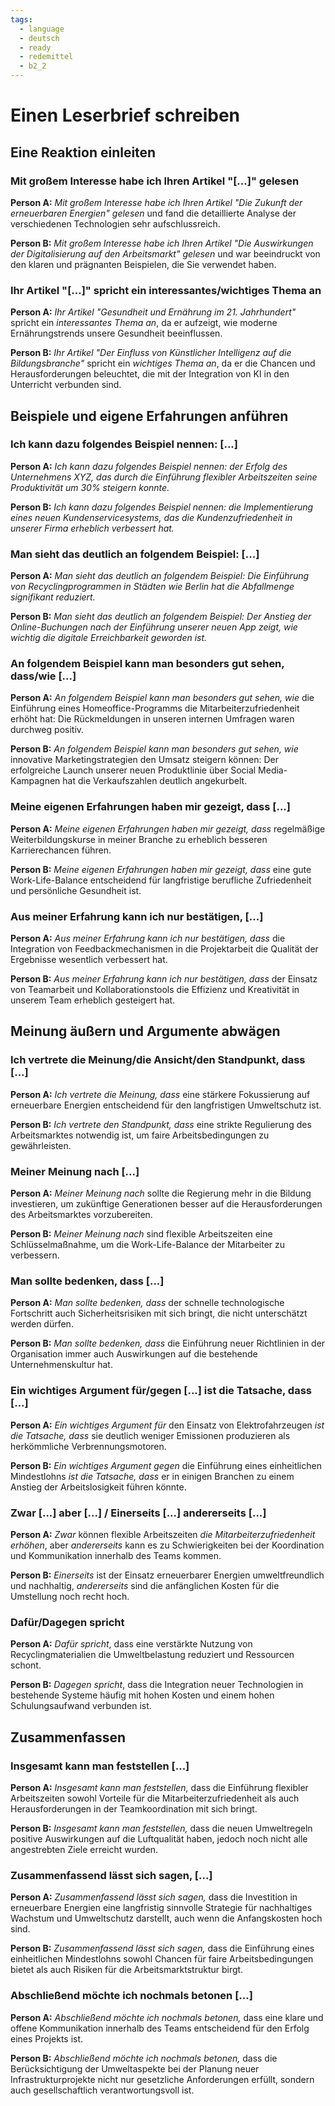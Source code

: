 ```yaml
---
tags:
  - language
  - deutsch
  - ready
  - redemittel
  - b2_2
---
```


# Einen Leserbrief schreiben

## Eine Reaktion einleiten

### Mit großem Interesse habe ich Ihren Artikel "[...]" gelesen

**Person A:** _Mit großem Interesse habe ich Ihren Artikel "Die Zukunft der erneuerbaren Energien" gelesen_ und fand die detaillierte Analyse der verschiedenen Technologien sehr aufschlussreich.

**Person B:** _Mit großem Interesse habe ich Ihren Artikel "Die Auswirkungen der Digitalisierung auf den Arbeitsmarkt" gelesen_ und war beeindruckt von den klaren und prägnanten Beispielen, die Sie verwendet haben.

### Ihr Artikel "[...]" spricht ein interessantes/wichtiges Thema an

**Person A:** _Ihr Artikel "Gesundheit und Ernährung im 21. Jahrhundert"_ spricht ein _interessantes Thema an_, da er aufzeigt, wie moderne Ernährungstrends unsere Gesundheit beeinflussen.

**Person B:** _Ihr Artikel "Der Einfluss von Künstlicher Intelligenz auf die Bildungsbranche"_ spricht ein _wichtiges Thema an_, da er die Chancen und Herausforderungen beleuchtet, die mit der Integration von KI in den Unterricht verbunden sind.

## Beispiele und eigene Erfahrungen anführen

### Ich kann dazu folgendes Beispiel nennen: [...]

**Person A:** _Ich kann dazu folgendes Beispiel nennen: der Erfolg des Unternehmens XYZ, das durch die Einführung flexibler Arbeitszeiten seine Produktivität um 30% steigern konnte._

**Person B:** _Ich kann dazu folgendes Beispiel nennen: die Implementierung eines neuen Kundenservicesystems, das die Kundenzufriedenheit in unserer Firma erheblich verbessert hat._

### Man sieht das deutlich an folgendem Beispiel: [...]

**Person A:** _Man sieht das deutlich an folgendem Beispiel: Die Einführung von Recyclingprogrammen in Städten wie Berlin hat die Abfallmenge signifikant reduziert._

**Person B:** _Man sieht das deutlich an folgendem Beispiel: Der Anstieg der Online-Buchungen nach der Einführung unserer neuen App zeigt, wie wichtig die digitale Erreichbarkeit geworden ist._

### An folgendem Beispiel kann man besonders gut sehen, dass/wie [...]

**Person A:** _An folgendem Beispiel kann man besonders gut sehen, wie_ die Einführung eines Homeoffice-Programms die Mitarbeiterzufriedenheit erhöht hat: Die Rückmeldungen in unseren internen Umfragen waren durchweg positiv.

**Person B:** _An folgendem Beispiel kann man besonders gut sehen, wie_ innovative Marketingstrategien den Umsatz steigern können: Der erfolgreiche Launch unserer neuen Produktlinie über Social Media-Kampagnen hat die Verkaufszahlen deutlich angekurbelt.

### Meine eigenen Erfahrungen haben mir gezeigt, dass [...]

**Person A:** _Meine eigenen Erfahrungen haben mir gezeigt, dass_ regelmäßige Weiterbildungskurse in meiner Branche zu erheblich besseren Karrierechancen führen.

**Person B:** _Meine eigenen Erfahrungen haben mir gezeigt, dass_ eine gute Work-Life-Balance entscheidend für langfristige berufliche Zufriedenheit und persönliche Gesundheit ist.

### Aus meiner Erfahrung kann ich nur bestätigen, [...]

**Person A:** _Aus meiner Erfahrung kann ich nur bestätigen, dass_ die Integration von Feedbackmechanismen in die Projektarbeit die Qualität der Ergebnisse wesentlich verbessert hat.

**Person B:** _Aus meiner Erfahrung kann ich nur bestätigen, dass_ der Einsatz von Teamarbeit und Kollaborationstools die Effizienz und Kreativität in unserem Team erheblich gesteigert hat.

## Meinung äußern und Argumente abwägen

### Ich vertrete die Meinung/die Ansicht/den Standpunkt, dass [...]

**Person A:** _Ich vertrete die Meinung, dass_ eine stärkere Fokussierung auf erneuerbare Energien entscheidend für den langfristigen Umweltschutz ist.

**Person B:** _Ich vertrete den Standpunkt, dass_ eine strikte Regulierung des Arbeitsmarktes notwendig ist, um faire Arbeitsbedingungen zu gewährleisten.

### Meiner Meinung nach [...]

**Person A:** _Meiner Meinung nach_ sollte die Regierung mehr in die Bildung investieren, um zukünftige Generationen besser auf die Herausforderungen des Arbeitsmarktes vorzubereiten.

**Person B:** _Meiner Meinung nach_ sind flexible Arbeitszeiten eine Schlüsselmaßnahme, um die Work-Life-Balance der Mitarbeiter zu verbessern.

### Man sollte bedenken, dass [...]

**Person A:** _Man sollte bedenken, dass_ der schnelle technologische Fortschritt auch Sicherheitsrisiken mit sich bringt, die nicht unterschätzt werden dürfen.

**Person B:** _Man sollte bedenken, dass_ die Einführung neuer Richtlinien in der Organisation immer auch Auswirkungen auf die bestehende Unternehmenskultur hat.

### Ein wichtiges Argument für/gegen [...] ist die Tatsache, dass [...]

**Person A:** _Ein wichtiges Argument für_ den Einsatz von Elektrofahrzeugen _ist die Tatsache, dass_ sie deutlich weniger Emissionen produzieren als herkömmliche Verbrennungsmotoren.

**Person B:** _Ein wichtiges Argument gegen_ die Einführung eines einheitlichen Mindestlohns _ist die Tatsache, dass_ er in einigen Branchen zu einem Anstieg der Arbeitslosigkeit führen könnte.

### Zwar [...] aber [...] / Einerseits [...] andererseits [...]

**Person A:** _Zwar_ können flexible Arbeitszeiten _die Mitarbeiterzufriedenheit erhöhen_, aber _andererseits_ kann es zu Schwierigkeiten bei der Koordination und Kommunikation innerhalb des Teams kommen.

**Person B:** _Einerseits_ ist der Einsatz erneuerbarer Energien umweltfreundlich und nachhaltig, _andererseits_ sind die anfänglichen Kosten für die Umstellung noch recht hoch.

### Dafür/Dagegen spricht

**Person A:** _Dafür spricht_, dass eine verstärkte Nutzung von Recyclingmaterialien die Umweltbelastung reduziert und Ressourcen schont.

**Person B:** _Dagegen spricht_, dass die Integration neuer Technologien in bestehende Systeme häufig mit hohen Kosten und einem hohen Schulungsaufwand verbunden ist.

## Zusammenfassen

### Insgesamt kann man feststellen [...]

**Person A:** _Insgesamt kann man feststellen,_ dass die Einführung flexibler Arbeitszeiten sowohl Vorteile für die Mitarbeiterzufriedenheit als auch Herausforderungen in der Teamkoordination mit sich bringt.

**Person B:** _Insgesamt kann man feststellen,_ dass die neuen Umweltregeln positive Auswirkungen auf die Luftqualität haben, jedoch noch nicht alle angestrebten Ziele erreicht wurden.

### Zusammenfassend lässt sich sagen, [...]

**Person A:** _Zusammenfassend lässt sich sagen,_ dass die Investition in erneuerbare Energien eine langfristig sinnvolle Strategie für nachhaltiges Wachstum und Umweltschutz darstellt, auch wenn die Anfangskosten hoch sind.

**Person B:** _Zusammenfassend lässt sich sagen,_ dass die Einführung eines einheitlichen Mindestlohns sowohl Chancen für faire Arbeitsbedingungen bietet als auch Risiken für die Arbeitsmarktstruktur birgt.

### Abschließend möchte ich nochmals betonen [...]

**Person A:** _Abschließend möchte ich nochmals betonen,_ dass eine klare und offene Kommunikation innerhalb des Teams entscheidend für den Erfolg eines Projekts ist.

**Person B:** _Abschließend möchte ich nochmals betonen,_ dass die Berücksichtigung der Umweltaspekte bei der Planung neuer Infrastrukturprojekte nicht nur gesetzliche Anforderungen erfüllt, sondern auch gesellschaftlich verantwortungsvoll ist.
